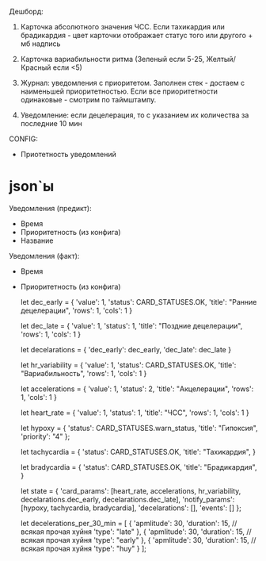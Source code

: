 Дешборд:
1. Карточка абсолютного значения ЧСС. Если тахикардия или брадикардия - цвет карточки отображает статус того или другого + мб надпись
2. Карточка вариабильности ритма (Зеленый если 5-25, Желтый/Красный если <5)

3. Журнал: уведомления с приоритетом. Заполнен стек - достаем с наименьшей приоритетностью. Если все приоритетности одинаковые - смотрим по таймштампу.

4. Уведомление: если децелерация, то с указанием их количества за последние 10 мин


CONFIG:
- Приотетность уведомлений


<h1>json`ы</h1>

Уведомления (предикт):
- Время
- Приоритетность (из конфига)
- Название

Уведомления (факт):
- Время
- Приоритетность (из конфига)











    let dec_early = {
        'value': 1,
        'status': CARD_STATUSES.OK,
        'title': "Ранние децелерации",
        'rows': 1,
        'cols': 1
    }

    let dec_late = {
        'value': 1,
        'status': 1,
        'title': "Поздние децелерации",
        'rows': 1,
        'cols': 1
    }


    let decelarations = {
        'dec_early': dec_early,
        'dec_late': dec_late
    }

    let hr_variability = {
        'value': 1,
        'status': CARD_STATUSES.OK,
        'title': "Вариабильность",
        'rows': 1,
        'cols': 1
    }

    let accelerations = {
        'value': 1,
        'status': 2,
        'title': "Акцелерации",
        'rows': 1,
        'cols': 1
    }

    let heart_rate = {
        'value': 1,
        'status': 1,
        'title': "ЧСС",
        'rows': 1,
        'cols': 1
    }

    let hypoxy = {
        'status': CARD_STATUSES.warn_status,
        'title': "Гипоксия",
        'priority': "4"
    };

    let tachycardia = {
        'status': CARD_STATUSES.OK,
        'title': "Тахикардия",
    }

    let bradycardia = {
        'status': CARD_STATUSES.OK,
        'title': "Брадикардия",
    }

    let state = {
        'card_params': [heart_rate, accelerations, hr_variability, decelarations.dec_early, decelarations.dec_late],
        'notify_params': [hypoxy, tachycardia, bradycardia],
        'decelarations': [],
        'events': []
    };

    let decelerations_per_30_min = [
        {
            'apmlitude': 30,
            'duration': 15,
            // всякая прочая хуйня
            'type': "late"
        },
        {
            'apmlitude': 30,
            'duration': 15,
            // всякая прочая хуйня
            'type': "early"
        },
        {
            'apmlitude': 30,
            'duration': 15,
            // всякая прочая хуйня
            'type': "huy"
        }
    ];
